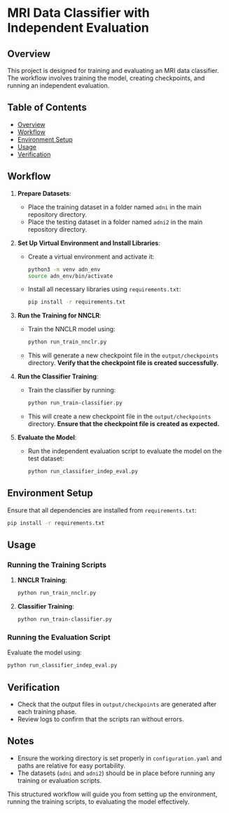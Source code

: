 
# MRI Data Classifier with Independent Evaluation

## Overview
This project is designed for training and evaluating an MRI data classifier. The workflow involves training the model, creating checkpoints, and running an independent evaluation.

## Table of Contents
- [Overview](#overview)
- [Workflow](#workflow)
- [Environment Setup](#environment-setup)
- [Usage](#usage)
- [Verification](#verification)

## Workflow
1. **Prepare Datasets**:
   - Place the training dataset in a folder named `adni` in the main repository directory.
   - Place the testing dataset in a folder named `adni2` in the main repository directory.

2. **Set Up Virtual Environment and Install Libraries**:
   - Create a virtual environment and activate it:
     ```bash
     python3 -m venv adn_env
     source adn_env/bin/activate
     ```
   - Install all necessary libraries using `requirements.txt`:
     ```bash
     pip install -r requirements.txt
     ```

3. **Run the Training for NNCLR**:
   - Train the NNCLR model using:
     ```bash
     python run_train_nnclr.py
     ```
   - This will generate a new checkpoint file in the `output/checkpoints` directory. **Verify that the checkpoint file is created successfully.**

4. **Run the Classifier Training**:
   - Train the classifier by running:
     ```bash
     python run_train-classifier.py
     ```
   - This will create a new checkpoint file in the `output/checkpoints` directory. **Ensure that the checkpoint file is created as expected.**

5. **Evaluate the Model**:
   - Run the independent evaluation script to evaluate the model on the test dataset:
     ```bash
     python run_classifier_indep_eval.py
     ```

## Environment Setup
Ensure that all dependencies are installed from `requirements.txt`:
```bash
pip install -r requirements.txt
```

## Usage
### Running the Training Scripts
1. **NNCLR Training**:
   ```bash
   python run_train_nnclr.py
   ```

2. **Classifier Training**:
   ```bash
   python run_train-classifier.py
   ```

### Running the Evaluation Script
Evaluate the model using:
```bash
python run_classifier_indep_eval.py
```

## Verification
- Check that the output files in `output/checkpoints` are generated after each training phase.
- Review logs to confirm that the scripts ran without errors.

## Notes
- Ensure the working directory is set properly in `configuration.yaml` and paths are relative for easy portability.
- The datasets (`adni` and `adni2`) should be in place before running any training or evaluation scripts.

This structured workflow will guide you from setting up the environment, running the training scripts, to evaluating the model effectively.
